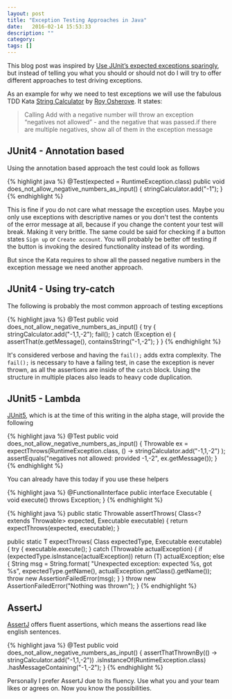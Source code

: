 ```yaml
---
layout: post
title: "Exception Testing Approaches in Java"
date:   2016-02-14 15:53:33
description: ""
category:
tags: []
---
```

This blog post was inspired by [Use JUnit’s expected exceptions sparingly](http://blog.jooq.org/2016/01/20/use-junits-expected-exceptions-sparingly/), but instead of telling you what you should or should not do I will try to offer different approaches to test driving exceptions.

As an example for why we need to test exceptions we will use the fabulous TDD Kata [String Calculator](http://osherove.com/tdd-kata-1/) by [Roy Osherove](https://twitter.com/royosherove). It states:

> Calling Add with a negative number will throw an exception “negatives not allowed” - and the negative that was passed.if there are multiple negatives, show all of them in the exception message

## JUnit4 - Annotation based
Using the annotation based approach the test could look as follows

{% highlight java %}
@Test(expected = RuntimeException.class)
public void does_not_allow_negative_numbers_as_input() {
  stringCalculator.add("-1");
}
{% endhighlight %}

This is fine if you do not care what message the exception uses. Maybe you only use exceptions with descriptive names or you don't test the contents of the error message at all, because if you change the content your test will break. Making it very brittle. The same could be said for checking if a button states `Sign up` or `Create account`. You will probably be better off testing if the button is invoking the desired functionality instead of its wording.

But since the Kata requires to show all the passed negative numbers in the exception message we need another approach.

## JUnit4 - Using try-catch
The following is probably the most common approach of testing exceptions

{% highlight java %}
@Test
public void does_not_allow_negative_numbers_as_input() {
  try {
    stringCalculator.add("-1,1,-2");
    fail();
  } catch (Exception e) {
    assertThat(e.getMessage(), containsString("-1,-2");
  }
}
{% endhighlight %}

It's considered verbose and having the `fail();` adds extra complexity. The `fail();` is necessary to have a failing test, in case the exception is never thrown, as all the assertions are inside of the `catch` block. Using the structure in multiple places also leads to heavy code duplication.

## JUnit5 - Lambda
[JUnit5](https://github.com/junit-team/junit5), which is at the time of this writing in the alpha stage, will provide the following

{% highlight java %}
@Test
public void does_not_allow_negative_numbers_as_input() {
  Throwable ex = expectThrows(RuntimeException.class, () ->
    stringCalculator.add("-1,1,-2")
  );
  assertEquals("negatives not allowed: provided -1,-2", ex.getMessage());
}
{% endhighlight %}

You can already have this today if you use these helpers

{% highlight java %}
@FunctionalInterface
public interface Executable {
  void execute() throws Exception;
}
{% endhighlight %}

{% highlight java %}
public static Throwable assertThrows(
  Class<? extends Throwable> expected, Executable executable) {
    return expectThrows(expected, executable);
}

public static <T extends Throwable> T expectThrows(
  Class<T> expectedType, Executable executable) {
  try {
    executable.execute();
  } catch (Throwable actualException) {
    if (expectedType.isInstance(actualException))
      return (T) actualException;
    else {
      String msg = String.format(
      "Unexpected exception: expected %s, got %s",
              expectedType.getName(),
              actualException.getClass().getName());
      throw new AssertionFailedError(msg);
    }
  }
  throw new AssertionFailedError("Nothing was thrown");
}
{% endhighlight %}

## AssertJ
[AssertJ](http://joel-costigliola.github.io/assertj/index.html) offers fluent assertions, which means the assertions read like english sentences.

{% highlight java %}
@Test
public void does_not_allow_negative_numbers_as_input() {
  assertThatThrownBy(() -> stringCalculator.add("-1,1,-2"))
    .isInstanceOf(RuntimeException.class)
    .hasMessageContaining("-1,-2");
}
{% endhighlight %}

Personally I prefer AssertJ due to its fluency. Use what you and your team likes or agrees on. Now you know the possibilities.
